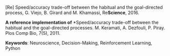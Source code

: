 
\[Re\] Speed/accuracy trade-off between the habitual and the goal-directed process, G. Viejo, B. Girard and M. Khamassi, Re**Science**, 2016.
  
**A reference implementation of** *Speed/accuracy trade-off between the habitual and the goal-directed processes. M. Keramati, A. Dezfouli, P. Piray. Plos Comp Bio, 7(5), 2011.

**Keywords**: Neuroscience, Decision-Making, Reinforcement Learning, Python